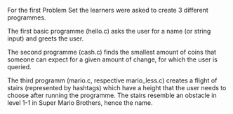 For the first Problem Set the learners were asked to create 3 different programmes.


The first basic programme (hello.c) asks the user for a name (or string input) and greets the user.


The second programme (cash.c) finds the smallest amount of coins that someone can expect for a given amount of change, for which the user is queried.


The third programm (mario.c, respective mario_less.c) creates a flight of stairs (represented by hashtags) which have a height that the user needs to choose after running the programme. The stairs resemble an obstacle in level 1-1 in Super Mario Brothers, hence the name.
